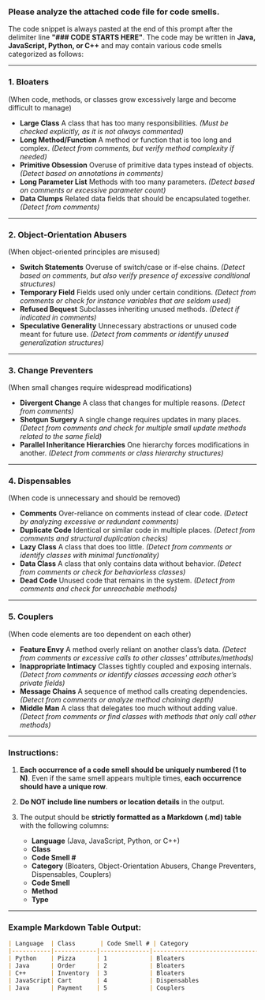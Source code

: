 
### Please analyze the attached code file for code smells.

The code snippet is always pasted at the end of this prompt after the delimiter line **"### CODE STARTS HERE"**. The code may be written in **Java, JavaScript, Python, or C++** and may contain various code smells categorized as follows:

---

### **1. Bloaters**  
(When code, methods, or classes grow excessively large and become difficult to manage)  
- **Large Class**  A class that has too many responsibilities. *(Must be checked explicitly, as it is not always commented)*  
- **Long Method/Function**  A method or function that is too long and complex. *(Detect from comments, but verify method complexity if needed)*  
- **Primitive Obsession**  Overuse of primitive data types instead of objects. *(Detect based on annotations in comments)*  
- **Long Parameter List**  Methods with too many parameters. *(Detect based on comments or excessive parameter count)*  
- **Data Clumps**  Related data fields that should be encapsulated together. *(Detect from comments)*  

---

### **2. Object-Orientation Abusers**  
(When object-oriented principles are misused)  
- **Switch Statements**  Overuse of switch/case or if-else chains. *(Detect based on comments, but also verify presence of excessive conditional structures)*  
- **Temporary Field**  Fields used only under certain conditions. *(Detect from comments or check for instance variables that are seldom used)*  
- **Refused Bequest**  Subclasses inheriting unused methods. *(Detect if indicated in comments)*  
- **Speculative Generality**  Unnecessary abstractions or unused code meant for future use. *(Detect from comments or identify unused generalization structures)*  

---

### **3. Change Preventers**  
(When small changes require widespread modifications)  
- **Divergent Change**  A class that changes for multiple reasons. *(Detect from comments)*  
- **Shotgun Surgery**  A single change requires updates in many places. *(Detect from comments and check for multiple small update methods related to the same field)*  
- **Parallel Inheritance Hierarchies**  One hierarchy forces modifications in another. *(Detect from comments or class hierarchy structures)*  

---

### **4. Dispensables**  
(When code is unnecessary and should be removed)  
- **Comments**  Over-reliance on comments instead of clear code. *(Detect by analyzing excessive or redundant comments)*  
- **Duplicate Code**  Identical or similar code in multiple places. *(Detect from comments and structural duplication checks)*  
- **Lazy Class**  A class that does too little. *(Detect from comments or identify classes with minimal functionality)*  
- **Data Class**  A class that only contains data without behavior. *(Detect from comments or check for behaviorless classes)*  
- **Dead Code**  Unused code that remains in the system. *(Detect from comments and check for unreachable methods)*  

---

### **5. Couplers**  
(When code elements are too dependent on each other)  
- **Feature Envy**  A method overly reliant on another class’s data. *(Detect from comments or excessive calls to other classes' attributes/methods)*  
- **Inappropriate Intimacy**  Classes tightly coupled and exposing internals. *(Detect from comments or identify classes accessing each other’s private fields)*  
- **Message Chains**  A sequence of method calls creating dependencies. *(Detect from comments or analyze method chaining depth)*  
- **Middle Man**  A class that delegates too much without adding value. *(Detect from comments or find classes with methods that only call other methods)*  

---

### **Instructions:**  
1. **Each occurrence of a code smell should be uniquely numbered (1 to N)**. Even if the same smell appears multiple times, **each occurrence should have a unique row**.  
2. **Do NOT include line numbers or location details** in the output.  
3. The output should be **strictly formatted as a Markdown (.md) table** with the following columns: 


   - **Language** (Java, JavaScript, Python, or C++)  
   - **Class**  
   - **Code Smell #**  
   - **Category** (Bloaters, Object-Orientation Abusers, Change Preventers, Dispensables, Couplers)  
   - **Code Smell**  
   - **Method**  
   - **Type**  

---

### **Example Markdown Table Output:**  
```markdown
| Language  | Class       | Code Smell # | Category                     | Code Smell                     | Method                      | Type                                                                                                       |
|-----------|------------|--------------|------------------------------|--------------------------------|-----------------------------|------------------------------------------------------------------------------------------------------------|
| Python    | Pizza      | 1            | Bloaters                     | Primitive Obsession            | __init__                    | Using a primitive (Boolean) to represent extra cheese instead of a more expressive construct                |
| Java      | Order      | 2            | Bloaters                     | Data Clumps                    | updateCustomerDetails       | Grouped customer information fields that might be refactored into their own object                         |
| C++       | Inventory  | 3            | Bloaters                     | Long Parameter List            | processOrder                | Method accepting an excessive number of parameters                                                          |
| JavaScript| Cart       | 4            | Dispensables                 | Duplicate Code                 | addItem                     | Repeated functionality leading to redundant logic                                                           |
| Java      | Payment    | 5            | Couplers                      | Feature Envy                   | calculateDiscount           | A method overly relies on data from another class                                                           |